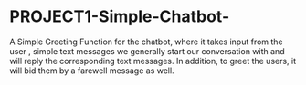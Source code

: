 # PROJECT1-Simple-Chatbot-
A Simple Greeting Function for the chatbot, where it takes input from the user , simple text messages we generally start our conversation with and will reply the corresponding text messages. In addition, to greet the users, it will bid them by a farewell message as well. 

